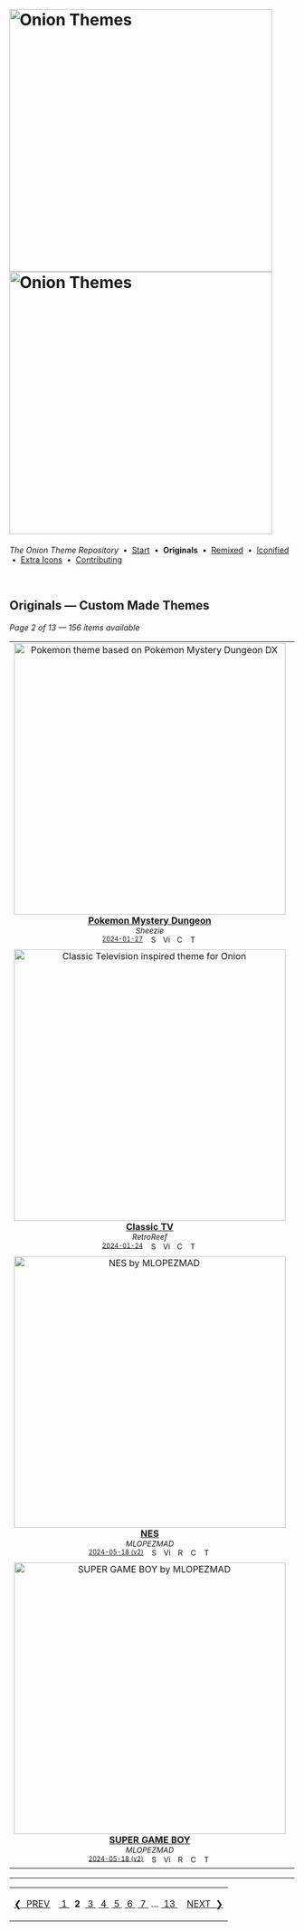 <!--




















=================================================================================
---------------------------------------------------------------------------------

██████╗  ██████╗     ███╗   ██╗ ██████╗ ████████╗    ███████╗██████╗ ██╗████████╗
██╔══██╗██╔═══██╗    ████╗  ██║██╔═══██╗╚══██╔══╝    ██╔════╝██╔══██╗██║╚══██╔══╝
██║  ██║██║   ██║    ██╔██╗ ██║██║   ██║   ██║       █████╗  ██║  ██║██║   ██║   
██║  ██║██║   ██║    ██║╚██╗██║██║   ██║   ██║       ██╔══╝  ██║  ██║██║   ██║   
██████╔╝╚██████╔╝    ██║ ╚████║╚██████╔╝   ██║       ███████╗██████╔╝██║   ██║   
╚═════╝  ╚═════╝     ╚═╝  ╚═══╝ ╚═════╝    ╚═╝       ╚══════╝╚═════╝ ╚═╝   ╚═╝   

---------------------------------------------------------------------------------
=================================================================================

                  Note: This file was automatically generated.

            Run `python .github/generate.py` to regenerate the pages.




















-->
<p>&nbsp;</p>

# <img alt="Onion Themes" src="https://user-images.githubusercontent.com/44569252/179506709-0db2a8f5-3074-477c-81c4-719f281ddccc.png#gh-dark-mode-only" width="464px"><img alt="Onion Themes" src="https://user-images.githubusercontent.com/44569252/179506712-d5a1a916-7270-4902-aa55-5d93f7ee0f6e.png#gh-light-mode-only" width="464px">

*The Onion Theme Repository* &nbsp;•&nbsp; [Start](../../README.md) &nbsp;• &nbsp;**Originals** &nbsp;• &nbsp;[Remixed](../remixed/index.md) &nbsp;• &nbsp;[Iconified](../icons_themes/index.md) &nbsp;• &nbsp;[Extra&nbsp;Icons](../icons_standalone/index.md) &nbsp;• &nbsp;[Contributing](../../CONTRIBUTING.md)

<p>&nbsp;</p>


## Originals — Custom Made Themes

*Page 2 of 13 — 156 items available*
<table align="center"><tr>
<td align="center" valign="top" width="33.33%">
<a href="https://raw.githubusercontent.com/OnionUI/Themes/main/release/Pokemon%20Mystery%20Dungeon%20by%20Sheezie.zip">
<img title="Pokemon theme based on Pokemon Mystery Dungeon DX" width="480px" src="https://raw.githubusercontent.com/OnionUI/Themes/main/themes/Pokemon%20Mystery%20Dungeon%20by%20Sheezie/preview.png" /><br/>
<b>Pokemon Mystery Dungeon</b>
</a><br/>
<sup><i>Sheezie</i></sup><br>
<sub>
<sup><a title="Last updated: 2024-01-27" href="https://github.com/OnionUI/Themes/commits/main/themes/Pokemon Mystery Dungeon by Sheezie">2024-01-27</a></sup> &nbsp;&nbsp;<a href="https://github.com/search?l=ZIP&q=filename%3A%22Sheezie%22+repo%3AOnionUI%2FThemes"><img src="https://user-images.githubusercontent.com/44569252/194037581-698a5004-8b75-4da6-a63d-b41d541ebde2.png" width="16" title="Search themes by this author (Requires GitHub account)"></a>&nbsp;&nbsp;<a href="https://raw.githubusercontent.com/OnionUI/Themes/main/themes/Pokemon%20Mystery%20Dungeon%20by%20Sheezie/preview.png"><img title="View full-size preview" src="https://user-images.githubusercontent.com/44569252/194037184-ae453506-2536-4c6f-8a19-4a6c1de6ce32.png" width="16"></a>&nbsp;&nbsp;<a href="https://onionui.github.io/bgm_preview.html?theme=Pokemon%20Mystery%20Dungeon%20by%20Sheezie"><img src="https://user-images.githubusercontent.com/44569252/194010780-d3659ecd-7348-4e44-a81d-06708a4e9734.png" width="16" title="Custom background music included (Click to download MP3 file)"></a> &nbsp;<a href="https://onionui.github.io/iconpack_preview.html#Pokemon%20Mystery%20Dungeon%20by%20Sheezie,"><img src="https://user-images.githubusercontent.com/44569252/215106002-fbcf1815-8080-447c-94c2-61f161efb503.png" height="16" title="This theme contains an icon pack"></a>
</sub>
</td>

<td align="center" valign="top" width="33.33%">
<a href="https://raw.githubusercontent.com/OnionUI/Themes/main/release/StarOnion64%20by%20LeonardoDaPinchy.zip">
<img title="A StarFox64 Theme" width="480px" src="https://raw.githubusercontent.com/OnionUI/Themes/main/themes/StarOnion64%20by%20LeonardoDaPinchy/preview.png" /><br/>
<b>StarOnion64</b>
</a><br/>
<sup><i>LeonardoDaPinchy</i></sup><br>
<sub>
<sup><a title="Last updated: 2024-05-18 (v2)" href="https://github.com/OnionUI/Themes/commits/main/themes/StarOnion64 by LeonardoDaPinchy">2024-05-18 (v2)</a></sup> &nbsp;&nbsp;<a href="https://github.com/search?l=ZIP&q=filename%3A%22LeonardoDaPinchy%22+repo%3AOnionUI%2FThemes"><img src="https://user-images.githubusercontent.com/44569252/194037581-698a5004-8b75-4da6-a63d-b41d541ebde2.png" width="16" title="Search themes by this author (Requires GitHub account)"></a>&nbsp;&nbsp;<a href="https://raw.githubusercontent.com/OnionUI/Themes/main/themes/StarOnion64%20by%20LeonardoDaPinchy/preview.png"><img title="View full-size preview" src="https://user-images.githubusercontent.com/44569252/194037184-ae453506-2536-4c6f-8a19-4a6c1de6ce32.png" width="16"></a>&nbsp;&nbsp;<a href="themes/StarOnion64%20by%20LeonardoDaPinchy/README.txt"><img src="https://user-images.githubusercontent.com/44569252/215358455-b6a1348b-8161-40d6-9cc1-cc31720377c4.png" height="16" title="README"></a>&nbsp;&nbsp;<a href="https://onionui.github.io/bgm_preview.html?theme=StarOnion64%20by%20LeonardoDaPinchy"><img src="https://user-images.githubusercontent.com/44569252/194010780-d3659ecd-7348-4e44-a81d-06708a4e9734.png" width="16" title="Custom background music included (Click to download MP3 file)"></a> &nbsp;<a href="https://onionui.github.io/iconpack_preview.html#StarOnion64%20by%20LeonardoDaPinchy,StarOnion64%20by%20LeonardoDaPinchy:themes/StarOnion64%20by%20LeonardoDaPinchy/icons"><img src="https://user-images.githubusercontent.com/44569252/215106002-fbcf1815-8080-447c-94c2-61f161efb503.png" height="16" title="This theme contains an icon pack"></a>
</sub>
</td>

<td align="center" valign="top" width="33.33%">
<a href="https://raw.githubusercontent.com/OnionUI/Themes/main/release/RETRONION%20by%20MLOPEZMAD.zip">
<img title="RETRONION by MLOPEZMAD" width="480px" src="https://raw.githubusercontent.com/OnionUI/Themes/main/themes/RETRONION%20by%20MLOPEZMAD/preview.png" /><br/>
<b>RETRONION</b>
</a><br/>
<sup><i>MLOPEZMAD</i></sup><br>
<sub>
<sup><a title="Last updated: 2024-01-27 (v2)" href="https://github.com/OnionUI/Themes/commits/main/themes/RETRONION by MLOPEZMAD">2024-01-27 (v2)</a></sup> &nbsp;&nbsp;<a href="https://github.com/search?l=ZIP&q=filename%3A%22MLOPEZMAD%22+repo%3AOnionUI%2FThemes"><img src="https://user-images.githubusercontent.com/44569252/194037581-698a5004-8b75-4da6-a63d-b41d541ebde2.png" width="16" title="Search themes by this author (Requires GitHub account)"></a>&nbsp;&nbsp;<a href="https://raw.githubusercontent.com/OnionUI/Themes/main/themes/RETRONION%20by%20MLOPEZMAD/preview.png"><img title="View full-size preview" src="https://user-images.githubusercontent.com/44569252/194037184-ae453506-2536-4c6f-8a19-4a6c1de6ce32.png" width="16"></a>&nbsp;&nbsp;<a href="themes/RETRONION%20by%20MLOPEZMAD/readme.md"><img src="https://user-images.githubusercontent.com/44569252/215358455-b6a1348b-8161-40d6-9cc1-cc31720377c4.png" height="16" title="README"></a> &nbsp;<a href="https://onionui.github.io/iconpack_preview.html#RETRONION%20by%20MLOPEZMAD,"><img src="https://user-images.githubusercontent.com/44569252/215106002-fbcf1815-8080-447c-94c2-61f161efb503.png" height="16" title="This theme contains an icon pack"></a>
</sub>
</td>

</tr><tr>
<td align="center" valign="top" width="33.33%">
<a href="https://raw.githubusercontent.com/OnionUI/Themes/main/release/Classic%20TV%20by%20RetroReef.zip">
<img title="Classic Television inspired theme for Onion" width="480px" src="https://raw.githubusercontent.com/OnionUI/Themes/main/themes/Classic%20TV%20by%20RetroReef/preview.png" /><br/>
<b>Classic TV</b>
</a><br/>
<sup><i>RetroReef</i></sup><br>
<sub>
<sup><a title="Last updated: 2024-01-24" href="https://github.com/OnionUI/Themes/commits/main/themes/Classic TV by RetroReef">2024-01-24</a></sup> &nbsp;&nbsp;<a href="https://github.com/search?l=ZIP&q=filename%3A%22RetroReef%22+repo%3AOnionUI%2FThemes"><img src="https://user-images.githubusercontent.com/44569252/194037581-698a5004-8b75-4da6-a63d-b41d541ebde2.png" width="16" title="Search themes by this author (Requires GitHub account)"></a>&nbsp;&nbsp;<a href="https://raw.githubusercontent.com/OnionUI/Themes/main/themes/Classic%20TV%20by%20RetroReef/preview.png"><img title="View full-size preview" src="https://user-images.githubusercontent.com/44569252/194037184-ae453506-2536-4c6f-8a19-4a6c1de6ce32.png" width="16"></a>&nbsp;&nbsp;<a href="https://onionui.github.io/bgm_preview.html?theme=Classic%20TV%20by%20RetroReef"><img src="https://user-images.githubusercontent.com/44569252/194010780-d3659ecd-7348-4e44-a81d-06708a4e9734.png" width="16" title="Custom background music included (Click to download MP3 file)"></a> &nbsp;<a href="https://onionui.github.io/iconpack_preview.html#Classic%20TV%20by%20RetroReef,"><img src="https://user-images.githubusercontent.com/44569252/215106002-fbcf1815-8080-447c-94c2-61f161efb503.png" height="16" title="This theme contains an icon pack"></a>
</sub>
</td>

<td align="center" valign="top" width="33.33%">
<a href="https://raw.githubusercontent.com/OnionUI/Themes/main/release/Hallownest%20by%20Myth%20%2B%20Solsta.zip">
<img title="Inspired by Hollow Night (Team Cherry)" width="480px" src="https://raw.githubusercontent.com/OnionUI/Themes/main/themes/Hallownest%20by%20Myth%20%2B%20Solsta/preview.png" /><br/>
<b>Hallownest</b>
</a><br/>
<sup><i>Myth + Solsta</i></sup><br>
<sub>
<sup><a title="Last updated: 2024-01-29 (v3)" href="https://github.com/OnionUI/Themes/commits/main/themes/Hallownest by Myth + Solsta">2024-01-29 (v3)</a></sup> &nbsp;&nbsp;<a href="https://github.com/search?l=ZIP&q=filename%3A%22Myth%20%2B%20Solsta%22+repo%3AOnionUI%2FThemes"><img src="https://user-images.githubusercontent.com/44569252/194037581-698a5004-8b75-4da6-a63d-b41d541ebde2.png" width="16" title="Search themes by this author (Requires GitHub account)"></a>&nbsp;&nbsp;<a href="https://raw.githubusercontent.com/OnionUI/Themes/main/themes/Hallownest%20by%20Myth%20%2B%20Solsta/preview.png"><img title="View full-size preview" src="https://user-images.githubusercontent.com/44569252/194037184-ae453506-2536-4c6f-8a19-4a6c1de6ce32.png" width="16"></a>&nbsp;&nbsp;<a href="themes/Hallownest%20by%20Myth%20%2B%20Solsta/README.md"><img src="https://user-images.githubusercontent.com/44569252/215358455-b6a1348b-8161-40d6-9cc1-cc31720377c4.png" height="16" title="README"></a> &nbsp;<a href="https://onionui.github.io/iconpack_preview.html#Hallownest%20by%20Myth%20%2B%20Solsta,"><img src="https://user-images.githubusercontent.com/44569252/215106002-fbcf1815-8080-447c-94c2-61f161efb503.png" height="16" title="This theme contains an icon pack"></a>
</sub>
</td>

<td align="center" valign="top" width="33.33%">
<a href="https://raw.githubusercontent.com/OnionUI/Themes/main/release/Wiiyoo%20by%20UnBurn.zip">
<img title="Wii would like to play with Miyoo" width="480px" src="https://raw.githubusercontent.com/OnionUI/Themes/main/themes/Wiiyoo%20by%20UnBurn/preview.png" /><br/>
<b>Wiiyoo</b>
</a><br/>
<sup><i>UnBurn</i></sup><br>
<sub>
<sup><a title="Last updated: 2024-01-17" href="https://github.com/OnionUI/Themes/commits/main/themes/Wiiyoo by UnBurn">2024-01-17</a></sup> &nbsp;&nbsp;<a href="https://github.com/search?l=ZIP&q=filename%3A%22UnBurn%22+repo%3AOnionUI%2FThemes"><img src="https://user-images.githubusercontent.com/44569252/194037581-698a5004-8b75-4da6-a63d-b41d541ebde2.png" width="16" title="Search themes by this author (Requires GitHub account)"></a>&nbsp;&nbsp;<a href="https://raw.githubusercontent.com/OnionUI/Themes/main/themes/Wiiyoo%20by%20UnBurn/preview.png"><img title="View full-size preview" src="https://user-images.githubusercontent.com/44569252/194037184-ae453506-2536-4c6f-8a19-4a6c1de6ce32.png" width="16"></a>&nbsp;&nbsp;<a href="https://onionui.github.io/bgm_preview.html?theme=Wiiyoo%20by%20UnBurn"><img src="https://user-images.githubusercontent.com/44569252/194010780-d3659ecd-7348-4e44-a81d-06708a4e9734.png" width="16" title="Custom background music included (Click to download MP3 file)"></a>
</sub>
</td>

</tr><tr>
<td align="center" valign="top" width="33.33%">
<a href="https://raw.githubusercontent.com/OnionUI/Themes/main/release/NES%20by%20MLOPEZMAD.zip">
<img title="NES by MLOPEZMAD" width="480px" src="https://raw.githubusercontent.com/OnionUI/Themes/main/themes/NES%20by%20MLOPEZMAD/preview.png" /><br/>
<b>NES</b>
</a><br/>
<sup><i>MLOPEZMAD</i></sup><br>
<sub>
<sup><a title="Last updated: 2024-05-18 (v2)" href="https://github.com/OnionUI/Themes/commits/main/themes/NES by MLOPEZMAD">2024-05-18 (v2)</a></sup> &nbsp;&nbsp;<a href="https://github.com/search?l=ZIP&q=filename%3A%22MLOPEZMAD%22+repo%3AOnionUI%2FThemes"><img src="https://user-images.githubusercontent.com/44569252/194037581-698a5004-8b75-4da6-a63d-b41d541ebde2.png" width="16" title="Search themes by this author (Requires GitHub account)"></a>&nbsp;&nbsp;<a href="https://raw.githubusercontent.com/OnionUI/Themes/main/themes/NES%20by%20MLOPEZMAD/preview.png"><img title="View full-size preview" src="https://user-images.githubusercontent.com/44569252/194037184-ae453506-2536-4c6f-8a19-4a6c1de6ce32.png" width="16"></a>&nbsp;&nbsp;<a href="themes/NES%20by%20MLOPEZMAD/readme.md"><img src="https://user-images.githubusercontent.com/44569252/215358455-b6a1348b-8161-40d6-9cc1-cc31720377c4.png" height="16" title="README"></a>&nbsp;&nbsp;<a href="https://onionui.github.io/bgm_preview.html?theme=NES%20by%20MLOPEZMAD"><img src="https://user-images.githubusercontent.com/44569252/194010780-d3659ecd-7348-4e44-a81d-06708a4e9734.png" width="16" title="Custom background music included (Click to download MP3 file)"></a> &nbsp;<a href="https://onionui.github.io/iconpack_preview.html#NES%20by%20MLOPEZMAD,NES%20by%20MLOPEZMAD:themes/NES%20by%20MLOPEZMAD/icons"><img src="https://user-images.githubusercontent.com/44569252/215106002-fbcf1815-8080-447c-94c2-61f161efb503.png" height="16" title="This theme contains an icon pack"></a>
</sub>
</td>

<td align="center" valign="top" width="33.33%">
<a href="https://raw.githubusercontent.com/OnionUI/Themes/main/release/Sonic%20Origins%20by%20Sheezie.zip">
<img title="Sonic the Hedgehog theme based on Sonic Origins" width="480px" src="https://raw.githubusercontent.com/OnionUI/Themes/main/themes/Sonic%20Origins%20by%20Sheezie/preview.png" /><br/>
<b>Sonic Origins</b>
</a><br/>
<sup><i>Sheezie</i></sup><br>
<sub>
<sup><a title="Last updated: 2024-05-18 (v2)" href="https://github.com/OnionUI/Themes/commits/main/themes/Sonic Origins by Sheezie">2024-05-18 (v2)</a></sup> &nbsp;&nbsp;<a href="https://github.com/search?l=ZIP&q=filename%3A%22Sheezie%22+repo%3AOnionUI%2FThemes"><img src="https://user-images.githubusercontent.com/44569252/194037581-698a5004-8b75-4da6-a63d-b41d541ebde2.png" width="16" title="Search themes by this author (Requires GitHub account)"></a>&nbsp;&nbsp;<a href="https://raw.githubusercontent.com/OnionUI/Themes/main/themes/Sonic%20Origins%20by%20Sheezie/preview.png"><img title="View full-size preview" src="https://user-images.githubusercontent.com/44569252/194037184-ae453506-2536-4c6f-8a19-4a6c1de6ce32.png" width="16"></a> &nbsp;<a href="https://onionui.github.io/iconpack_preview.html#Sonic%20Origins%20by%20Sheezie,Sonic%20Origins%20by%20Sheezie:themes/Sonic%20Origins%20by%20Sheezie/icons"><img src="https://user-images.githubusercontent.com/44569252/215106002-fbcf1815-8080-447c-94c2-61f161efb503.png" height="16" title="This theme contains an icon pack"></a>
</sub>
</td>

<td align="center" valign="top" width="33.33%">
<a href="https://raw.githubusercontent.com/OnionUI/Themes/main/release/vintage_aesthe%20by%20uchebo_bro.zip">
<img title="inspired retro window and vaporwave" width="480px" src="https://raw.githubusercontent.com/OnionUI/Themes/main/themes/vintage_aesthe%20by%20uchebo_bro/preview.png" /><br/>
<b>vintage_aesthe</b>
</a><br/>
<sup><i>uchebo_bro</i></sup><br>
<sub>
<sup><a title="Last updated: 2024-05-18 (v2)" href="https://github.com/OnionUI/Themes/commits/main/themes/vintage_aesthe by uchebo_bro">2024-05-18 (v2)</a></sup> &nbsp;&nbsp;<a href="https://github.com/search?l=ZIP&q=filename%3A%22uchebo_bro%22+repo%3AOnionUI%2FThemes"><img src="https://user-images.githubusercontent.com/44569252/194037581-698a5004-8b75-4da6-a63d-b41d541ebde2.png" width="16" title="Search themes by this author (Requires GitHub account)"></a>&nbsp;&nbsp;<a href="https://raw.githubusercontent.com/OnionUI/Themes/main/themes/vintage_aesthe%20by%20uchebo_bro/preview.png"><img title="View full-size preview" src="https://user-images.githubusercontent.com/44569252/194037184-ae453506-2536-4c6f-8a19-4a6c1de6ce32.png" width="16"></a>&nbsp;&nbsp;<a href="themes/vintage_aesthe%20by%20uchebo_bro/readme.md"><img src="https://user-images.githubusercontent.com/44569252/215358455-b6a1348b-8161-40d6-9cc1-cc31720377c4.png" height="16" title="README"></a> &nbsp;<a href="https://onionui.github.io/iconpack_preview.html#vintage_aesthe%20by%20uchebo_bro,vintage_aesthe%20by%20uchebo_bro:themes/vintage_aesthe%20by%20uchebo_bro/icons"><img src="https://user-images.githubusercontent.com/44569252/215106002-fbcf1815-8080-447c-94c2-61f161efb503.png" height="16" title="This theme contains an icon pack"></a>
</sub>
</td>

</tr><tr>
<td align="center" valign="top" width="33.33%">
<a href="https://raw.githubusercontent.com/OnionUI/Themes/main/release/SUPER%20GAME%20BOY%20by%20MLOPEZMAD.zip">
<img title="SUPER GAME BOY by MLOPEZMAD" width="480px" src="https://raw.githubusercontent.com/OnionUI/Themes/main/themes/SUPER%20GAME%20BOY%20by%20MLOPEZMAD/preview.png" /><br/>
<b>SUPER GAME BOY</b>
</a><br/>
<sup><i>MLOPEZMAD</i></sup><br>
<sub>
<sup><a title="Last updated: 2024-05-18 (v2)" href="https://github.com/OnionUI/Themes/commits/main/themes/SUPER GAME BOY by MLOPEZMAD">2024-05-18 (v2)</a></sup> &nbsp;&nbsp;<a href="https://github.com/search?l=ZIP&q=filename%3A%22MLOPEZMAD%22+repo%3AOnionUI%2FThemes"><img src="https://user-images.githubusercontent.com/44569252/194037581-698a5004-8b75-4da6-a63d-b41d541ebde2.png" width="16" title="Search themes by this author (Requires GitHub account)"></a>&nbsp;&nbsp;<a href="https://raw.githubusercontent.com/OnionUI/Themes/main/themes/SUPER%20GAME%20BOY%20by%20MLOPEZMAD/preview.png"><img title="View full-size preview" src="https://user-images.githubusercontent.com/44569252/194037184-ae453506-2536-4c6f-8a19-4a6c1de6ce32.png" width="16"></a>&nbsp;&nbsp;<a href="themes/SUPER%20GAME%20BOY%20by%20MLOPEZMAD/readme.md"><img src="https://user-images.githubusercontent.com/44569252/215358455-b6a1348b-8161-40d6-9cc1-cc31720377c4.png" height="16" title="README"></a>&nbsp;&nbsp;<a href="https://onionui.github.io/bgm_preview.html?theme=SUPER%20GAME%20BOY%20by%20MLOPEZMAD"><img src="https://user-images.githubusercontent.com/44569252/194010780-d3659ecd-7348-4e44-a81d-06708a4e9734.png" width="16" title="Custom background music included (Click to download MP3 file)"></a> &nbsp;<a href="https://onionui.github.io/iconpack_preview.html#SUPER%20GAME%20BOY%20by%20MLOPEZMAD,SUPER%20GAME%20BOY%20by%20MLOPEZMAD:themes/SUPER%20GAME%20BOY%20by%20MLOPEZMAD/icons"><img src="https://user-images.githubusercontent.com/44569252/215106002-fbcf1815-8080-447c-94c2-61f161efb503.png" height="16" title="This theme contains an icon pack"></a>
</sub>
</td>

<td align="center" valign="top" width="33.33%">
<a href="https://raw.githubusercontent.com/OnionUI/Themes/main/release/Sprite%20Buddies%20SNES%20by%20ShrimpFandangle.zip">
<img title="Sprites from your childhood on your Miyoo Mini" width="480px" src="https://raw.githubusercontent.com/OnionUI/Themes/main/themes/Sprite%20Buddies%20SNES%20by%20ShrimpFandangle/preview.png" /><br/>
<b>Sprite Buddies SNES</b>
</a><br/>
<sup><i>ShrimpFandangle</i></sup><br>
<sub>
<sup><a title="Last updated: 2024-01-01" href="https://github.com/OnionUI/Themes/commits/main/themes/Sprite Buddies SNES by ShrimpFandangle">2024-01-01</a></sup> &nbsp;&nbsp;<a href="https://github.com/search?l=ZIP&q=filename%3A%22ShrimpFandangle%22+repo%3AOnionUI%2FThemes"><img src="https://user-images.githubusercontent.com/44569252/194037581-698a5004-8b75-4da6-a63d-b41d541ebde2.png" width="16" title="Search themes by this author (Requires GitHub account)"></a>&nbsp;&nbsp;<a href="https://raw.githubusercontent.com/OnionUI/Themes/main/themes/Sprite%20Buddies%20SNES%20by%20ShrimpFandangle/preview.png"><img title="View full-size preview" src="https://user-images.githubusercontent.com/44569252/194037184-ae453506-2536-4c6f-8a19-4a6c1de6ce32.png" width="16"></a>&nbsp;&nbsp;<a href="https://onionui.github.io/bgm_preview.html?theme=Sprite%20Buddies%20SNES%20by%20ShrimpFandangle"><img src="https://user-images.githubusercontent.com/44569252/194010780-d3659ecd-7348-4e44-a81d-06708a4e9734.png" width="16" title="Custom background music included (Click to download MP3 file)"></a> &nbsp;<a href="https://onionui.github.io/iconpack_preview.html#Sprite%20Buddies%20SNES%20by%20ShrimpFandangle,"><img src="https://user-images.githubusercontent.com/44569252/215106002-fbcf1815-8080-447c-94c2-61f161efb503.png" height="16" title="This theme contains an icon pack"></a>
</sub>
</td>

<td align="center" valign="top" width="33.33%">
<a href="https://raw.githubusercontent.com/OnionUI/Themes/main/release/Sprite%20Buddies%20NES%20by%20ShrimpFandangle.zip">
<img title="Sprites from your childhood on your Miyoo Mini" width="480px" src="https://raw.githubusercontent.com/OnionUI/Themes/main/themes/Sprite%20Buddies%20NES%20by%20ShrimpFandangle/preview.png" /><br/>
<b>Sprite Buddies NES</b>
</a><br/>
<sup><i>ShrimpFandangle</i></sup><br>
<sub>
<sup><a title="Last updated: 2024-01-01" href="https://github.com/OnionUI/Themes/commits/main/themes/Sprite Buddies NES by ShrimpFandangle">2024-01-01</a></sup> &nbsp;&nbsp;<a href="https://github.com/search?l=ZIP&q=filename%3A%22ShrimpFandangle%22+repo%3AOnionUI%2FThemes"><img src="https://user-images.githubusercontent.com/44569252/194037581-698a5004-8b75-4da6-a63d-b41d541ebde2.png" width="16" title="Search themes by this author (Requires GitHub account)"></a>&nbsp;&nbsp;<a href="https://raw.githubusercontent.com/OnionUI/Themes/main/themes/Sprite%20Buddies%20NES%20by%20ShrimpFandangle/preview.png"><img title="View full-size preview" src="https://user-images.githubusercontent.com/44569252/194037184-ae453506-2536-4c6f-8a19-4a6c1de6ce32.png" width="16"></a>&nbsp;&nbsp;<a href="https://onionui.github.io/bgm_preview.html?theme=Sprite%20Buddies%20NES%20by%20ShrimpFandangle"><img src="https://user-images.githubusercontent.com/44569252/194010780-d3659ecd-7348-4e44-a81d-06708a4e9734.png" width="16" title="Custom background music included (Click to download MP3 file)"></a> &nbsp;<a href="https://onionui.github.io/iconpack_preview.html#Sprite%20Buddies%20NES%20by%20ShrimpFandangle,"><img src="https://user-images.githubusercontent.com/44569252/215106002-fbcf1815-8080-447c-94c2-61f161efb503.png" height="16" title="This theme contains an icon pack"></a>
</sub>
</td>


</tr></table>


---

<table align="center"><tr><td align="right">

[❮&nbsp;&nbsp;PREV](index.md)

</td><td align="center">

[&nbsp;1&nbsp;](index.md) &nbsp;**2**&nbsp; [&nbsp;3&nbsp;](page-03.md) [&nbsp;4&nbsp;](page-04.md) [&nbsp;5&nbsp;](page-05.md) [&nbsp;6&nbsp;](page-06.md) [&nbsp;7&nbsp;](page-07.md) &hellip;&nbsp;[&nbsp;13&nbsp;](page-13.md)

</td><td>

[NEXT&nbsp;&nbsp;❯](page-03.md)

</td></tr></table>